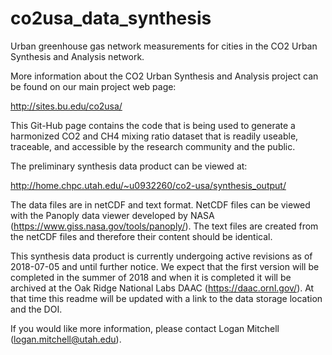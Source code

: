 # co2usa_data_synthesis
Urban greenhouse gas network measurements for cities in the CO2 Urban Synthesis and Analysis network.

More information about the CO2 Urban Synthesis and Analysis project can be found on our main project web page:

http://sites.bu.edu/co2usa/

This Git-Hub page contains the code that is being used to generate a harmonized CO2 and CH4 mixing ratio dataset that is readily useable, traceable, and accessible by the research community and the public.

The preliminary synthesis data product can be viewed at:

http://home.chpc.utah.edu/~u0932260/co2-usa/synthesis_output/

The data files are in netCDF and text format.  NetCDF files can be viewed with the Panoply data viewer developed by NASA (https://www.giss.nasa.gov/tools/panoply/).  The text files are created from the netCDF files and therefore their content should be identical.

This synthesis data product is currently undergoing active revisions as of 2018-07-05 and until further notice. We expect that the first version will be completed in the summer of 2018 and when it is completed it will be archived at the Oak Ridge National Labs DAAC (https://daac.ornl.gov/).  At that time this readme will be updated with a link to the data storage location and the DOI.

If you would like more information, please contact Logan Mitchell (logan.mitchell@utah.edu).
